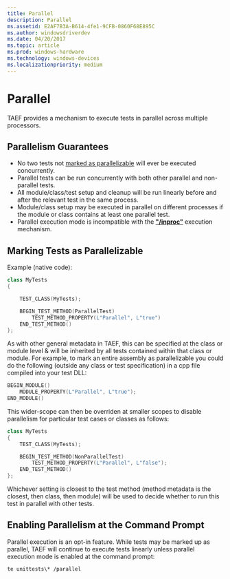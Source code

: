 ```yaml
---
title: Parallel
description: Parallel
ms.assetid: E2AF7B3A-B614-4fe1-9CFB-0860F68E895C
ms.author: windowsdriverdev
ms.date: 04/20/2017
ms.topic: article
ms.prod: windows-hardware
ms.technology: windows-devices
ms.localizationpriority: medium
---
```


# Parallel


TAEF provides a mechanism to execute tests in parallel across multiple processors.

## <span id="Parallelism_Guarantees"></span><span id="parallelism_guarantees"></span><span id="PARALLELISM_GUARANTEES"></span>Parallelism Guarantees


-   No two tests not [marked as parallelizable](#markingtestsasparallelizable) will ever be executed concurrently.
-   Parallel tests can be run concurrently with both other parallel and non-parallel tests.
-   All module/class/test setup and cleanup will be run linearly before and after the relevant test in the same process.
-   Module/class setup may be executed in parallel on different processes if the module or class contains at least one parallel test.
-   Parallel execution mode is incompatible with the [**"/inproc"**](executing-tests.md) execution mechanism.

## <span id="MarkingTestsAsParallelizable"></span><span id="markingtestsasparallelizable"></span><span id="MARKINGTESTSASPARALLELIZABLE"></span>Marking Tests as Parallelizable


Example (native code):

```cpp
class MyTests
{

    TEST_CLASS(MyTests);

    BEGIN_TEST_METHOD(ParallelTest)
        TEST_METHOD_PROPERTY(L"Parallel", L"true")
    END_TEST_METHOD()
};
```

As with other general metadata in TAEF, this can be specified at the class or module level & will be inherited by all tests contained within that class or module. For example, to mark an entire assembly as parallelizable you could do the following (outside any class or test specification) in a cpp file compiled into your test DLL:

```cpp
BEGIN_MODULE()
    MODULE_PROPERTY(L"Parallel", L"true");
END_MODULE()
```

This wider-scope can then be overriden at smaller scopes to disable parallelism for particular test cases or classes as follows:

```cpp
class MyTests
{
    TEST_CLASS(MyTests);

    BEGIN_TEST_METHOD(NonParallelTest)
        TEST_METHOD_PROPERTY(L"Parallel", L"false");
    END_TEST_METHOD()
};
```

Whichever setting is closest to the test method (method metadata is the closest, then class, then module) will be used to decide whether to run this test in parallel with other tests.

## <span id="EnablingParallelismAtTheCommandLine"></span><span id="enablingparallelismatthecommandline"></span><span id="ENABLINGPARALLELISMATTHECOMMANDLINE"></span>Enabling Parallelism at the Command Prompt


Parallel execution is an opt-in feature. While tests may be marked up as parallel, TAEF will continue to execute tests linearly unless parallel execution mode is enabled at the command prompt:

``` syntax
te unittests\* /parallel
```

 

 





